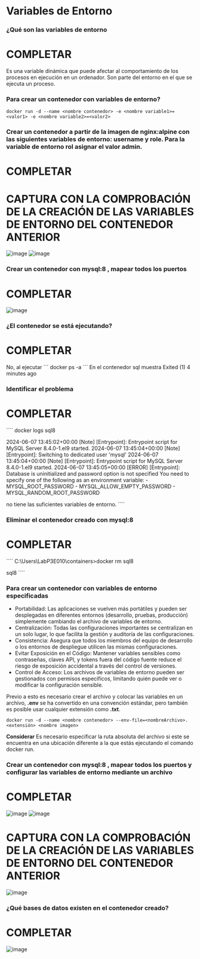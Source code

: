 # Variables de Entorno
### ¿Qué son las variables de entorno
# COMPLETAR
Es una variable dinámica que puede afectar al comportamiento de los procesos en ejecución en un ordenador. Son parte del entorno en el que se ejecuta un proceso.
### Para crear un contenedor con variables de entorno?

```
docker run -d --name <nombre contenedor> -e <nombre variable1>=<valor1> -e <nombre variable2>=<valor2>
```

### Crear un contenedor a partir de la imagen de nginx:alpine con las siguientes variables de entorno: username y role. Para la variable de entorno rol asignar el valor admin.

# COMPLETAR

# CAPTURA CON LA COMPROBACIÓN DE LA CREACIÓN DE LAS VARIABLES DE ENTORNO DEL CONTENEDOR ANTERIOR
![image](https://github.com/user-attachments/assets/43cbadd9-b272-4df0-a5ff-06c16a59ebc6)
![image](https://github.com/user-attachments/assets/8f8ad9bf-a88b-48f6-9143-4a6c408fa695)

### Crear un contenedor con mysql:8 , mapear todos los puertos
# COMPLETAR
![image](https://github.com/user-attachments/assets/f9cb4801-a541-48ba-a41d-0ad0bc36c84e)

### ¿El contenedor se está ejecutando?
# COMPLETAR
No, al ejecutar ´´´ docker ps -a ´´´ En el contenedor sql muestra Exited (1) 4 minutes ago
### Identificar el problema
# COMPLETAR
´´´´ docker logs sql8

2024-06-07 13:45:02+00:00 [Note] [Entrypoint]: Entrypoint script for MySQL Server 8.4.0-1.el9 started. 2024-06-07 13:45:04+00:00 [Note] [Entrypoint]: Switching to dedicated user 'mysql' 2024-06-07 13:45:04+00:00 [Note] [Entrypoint]: Entrypoint script for MySQL Server 8.4.0-1.el9 started. 2024-06-07 13:45:05+00:00 [ERROR] [Entrypoint]: Database is uninitialized and password option is not specified You need to specify one of the following as an environment variable: - MYSQL_ROOT_PASSWORD - MYSQL_ALLOW_EMPTY_PASSWORD - MYSQL_RANDOM_ROOT_PASSWORD

no tiene las suficientes variables de entorno. ´´´´
### Eliminar el contenedor creado con mysql:8 
# COMPLETAR
´´´´ C:\Users\LabP3E010\containers>docker rm sql8

sql8 ´´´´
### Para crear un contenedor con variables de entorno especificadas
- Portabilidad: Las aplicaciones se vuelven más portátiles y pueden ser desplegadas en diferentes entornos (desarrollo, pruebas, producción) simplemente cambiando el archivo de variables de entorno.
- Centralización: Todas las configuraciones importantes se centralizan en un solo lugar, lo que facilita la gestión y auditoría de las configuraciones.
- Consistencia: Asegura que todos los miembros del equipo de desarrollo o los entornos de despliegue utilicen las mismas configuraciones.
- Evitar Exposición en el Código: Mantener variables sensibles como contraseñas, claves API, y tokens fuera del código fuente reduce el riesgo de exposición accidental a través del control de versiones.
- Control de Acceso: Los archivos de variables de entorno pueden ser gestionados con permisos específicos, limitando quién puede ver o modificar la configuración sensible.

Previo a esto es necesario crear el archivo y colocar las variables en un archivo, **.env** se ha convertido en una convención estándar, pero también es posible usar cualquier extensión como **.txt**.
```
docker run -d --name <nombre contenedor> --env-file=<nombreArchivo>.<extensión> <nombre imagen>
```
**Considerar**
Es necesario especificar la ruta absoluta del archivo si este se encuentra en una ubicación diferente a la que estás ejecutando el comando docker run.

### Crear un contenedor con mysql:8 , mapear todos los puertos y configurar las variables de entorno mediante un archivo
# COMPLETAR
![image](https://github.com/user-attachments/assets/6ea3cb37-1e16-4612-9699-62a03ce5be33)
![image](https://github.com/user-attachments/assets/9c7ffa8b-6cbc-4816-886f-768ab248ac42)

# CAPTURA CON LA COMPROBACIÓN DE LA CREACIÓN DE LAS VARIABLES DE ENTORNO DEL CONTENEDOR ANTERIOR 
![image](https://github.com/user-attachments/assets/477cc617-e9e8-4555-b24a-62beaba796cd)

### ¿Qué bases de datos existen en el contenedor creado?
# COMPLETAR
![image](https://github.com/user-attachments/assets/c6226459-7a19-4b29-85b2-2375bd417055)
